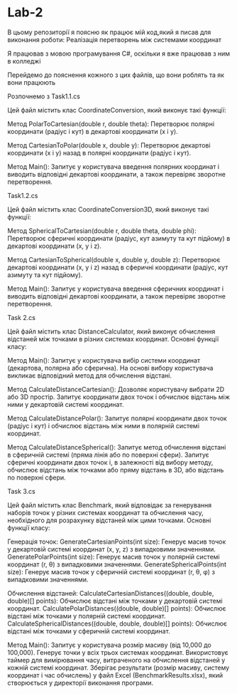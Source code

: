 # Lab-2
В цьому репозиторії я поясню як працює мій код,який я писав для виконання роботи:
Реалізація перетворень між системами координат


Я працював з мовою програмування С#, оскільки я вже працював з ним в колледжі

Перейдемо до пояснення кожного з цих файлів, що вони роблять та як вони працюють

Розпочнемо з Task1.1.cs

Цей файл містить клас CoordinateConversion, який виконує такі функції:

Метод PolarToCartesian(double r, double theta):
Перетворює полярні координати (радіус і кут) в декартові координати (x і y).
        
Метод CartesianToPolar(double x, double y):
Перетворює декартові координати (x і y) назад в полярні координати (радіус і кут).
        
Метод Main():
Запитує у користувача введення полярних координат і виводить відповідні декартові координати, а також перевіряє зворотне перетворення.

Task1.2.cs

Цей файл містить клас CoordinateConversion3D, який виконує такі функції:

Метод SphericalToCartesian(double r, double theta, double phi):
Перетворює сферичні координати (радіус, кут азимуту та кут підйому) в декартові координати (x, y і z).

Метод CartesianToSpherical(double x, double y, double z):
Перетворює декартові координати (x, y і z) назад в сферичні координати (радіус, кут азимуту та кут підйому).

Метод Main():
Запитує у користувача введення сферичних координат і виводить відповідні декартові координати, а також перевіряє зворотне перетворення.

Task 2.cs

Цей файл містить клас DistanceCalculator, який виконує обчислення відстаней між точками в різних системах координат. Основні функції класу:

Метод Main():
Запитує у користувача вибір системи координат (декартова, полярна або сферична).
На основі вибору користувача викликає відповідний метод для обчислення відстані.

Метод CalculateDistanceCartesian():
Дозволяє користувачу вибрати 2D або 3D простір.
Запитує координати двох точок і обчислює відстань між ними у декартовій системі координат.

Метод CalculateDistancePolar():
Запитує полярні координати двох точок (радіус і кут) і обчислює відстань між ними в полярній системі координат.

Метод CalculateDistanceSpherical():
Запитує метод обчислення відстані в сферичній системі (пряма лінія або по поверхні сфери).
Запитує сферичні координати двох точок і, в залежності від вибору методу, обчислює відстань між точками або пряму відстань в 3D, або відстань по поверхні сфери.


Task 3.cs

Цей файл містить клас Benchmark, який відповідає за генерування наборів точок у різних системах координат та обчислення часу, необхідного для розрахунку відстаней між цими точками. Основні функції класу:

Генерація точок:
        GenerateCartesianPoints(int size): Генерує масив точок у декартовій системі координат (x, y, z) з випадковими значеннями.
        GeneratePolarPoints(int size): Генерує масив точок у полярній системі координат (r, θ) з випадковими значеннями.
        GenerateSphericalPoints(int size): Генерує масив точок у сферичній системі координат (r, θ, φ) з випадковими значеннями.

Обчислення відстаней:
        CalculateCartesianDistances((double, double, double)[] points): Обчислює відстані між точками у декартовій системі координат.
        CalculatePolarDistances((double, double)[] points): Обчислює відстані між точками у полярній системі координат.
        CalculateSphericalDistances((double, double, double)[] points): Обчислює відстані між точками у сферичній системі координат.

Метод Main():
        Запитує у користувача розмір масиву (від 10,000 до 100,000).
        Генерує точки у всіх трьох системах координат.
        Використовує таймер для вимірювання часу, витраченого на обчислення відстаней у кожній системі координат.
        Зберігає результати (розмір масиву, систему координат і час обчислень) у файл Excel (BenchmarkResults.xlsx), який створюється у директорії виконання програми.
